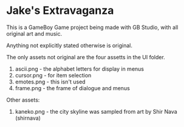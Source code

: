 # Jake's Extravaganza

This is a GameBoy Game project being made with GB Studio, with all original art and music.

Anything not explicitly stated otherwise is original.

The only assets not original are the four assetts in the UI folder.
 1. ascii.png - the alphabet letters for display in menus
 2. cursor.png - for item selection
 3. emotes.png - this isn't used
 4. frame.png - the frame of dialogue and menus

Other assets:
 1. kaneko.png - the city skyline was sampled from art by Shir Nava (shirnava)
